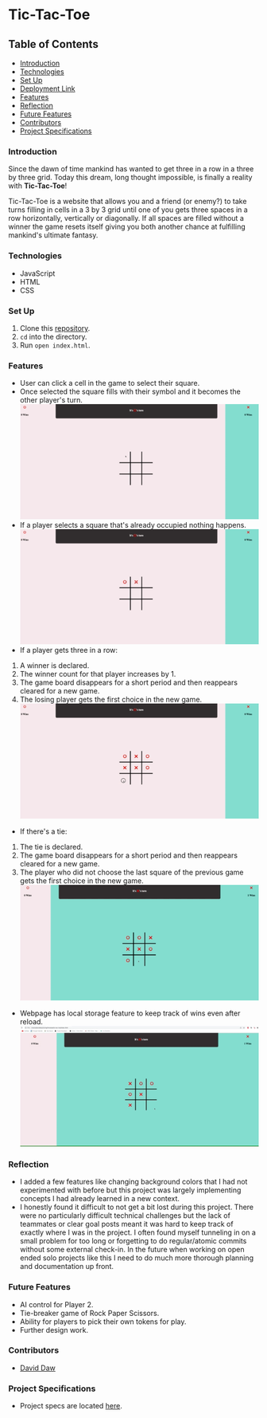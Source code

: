 # Tic-Tac-Toe

## Table of Contents
- [Introduction](#introduction)
- [Technologies](#technologies)
- [Set Up](#set-up)
- [Deployment Link](#deployment-link)
- [Features](#features)
- [Reflection](#reflection)
- [Future Features](#future-features)
- [Contributors](#contributors)
- [Project Specifications](#project-specifications)

### Introduction
Since the dawn of time mankind has wanted to get three in a row in a three by three grid. Today this dream, long thought impossible, is finally a reality with **Tic-Tac-Toe**!

Tic-Tac-Toe is a website that allows you and a friend (or enemy?) to take turns filling in cells in a 3 by 3 grid until one of you gets three spaces in a row horizontally, vertically or diagonally. If all spaces are filled without a winner the game resets itself giving you both another chance at fulfilling mankind's ultimate fantasy.

### Technologies
- JavaScript
- HTML
- CSS

### Set Up
1.  Clone this [repository](https://github.com/davidhdaw/tic-tac-toe).
2. `cd` into the directory.
3. Run `open index.html`.

### Features
- User can click a cell in the game to select their square.
- Once selected the square fills with their symbol and it becomes the other player's turn.
![Example of taking a square](/assets/example1.gif)
- If a player selects a square that's already occupied nothing happens.
![Example of trying to take an occupied square](/assets/example2.gif)
- If a player gets three in a row:
1. A winner is declared.
2. The winner count for that player increases by 1.
3. The game board disappears for a short period and then reappears cleared for a new game.
4. The losing player gets the first choice in the new game.
![Example of a game win.](/assets/example3.gif)
- If there's a tie:
1. The tie is declared.
2. The game board disappears for a short period and then reappears cleared for a new game.
3. The player who did not choose the last square of the previous game gets the first choice in the new game.
![Example of a tied game.](/assets/example4.gif)
- Webpage has local storage feature to keep track of wins even after reload.
![Example of local storage](/assets/example5.gif)

### Reflection
- I added a few features like changing background colors that I had not experimented with before but this project was largely implementing concepts I had already learned in a new context.
- I honestly found it difficult to not get a bit lost during this project. There were no particularly difficult technical challenges but the lack of teammates or clear goal posts meant it was hard to keep track of exactly where I was in the project. I often found myself tunneling in on a small problem for too long or forgetting to do regular/atomic commits without some external check-in. In the future when working on open ended solo projects like this I need to do much more thorough planning and documentation up front.


### Future Features
- AI control for Player 2.
- Tie-breaker game of Rock Paper Scissors.
- Ability for players to pick their own tokens for play.
- Further design work.

### Contributors
- [David Daw](https://github.com/davidhdaw)

### Project Specifications
- Project specs are located [here](https://frontend.turing.edu/projects/module-1/tic-tac-toe-solo-v2.html).
